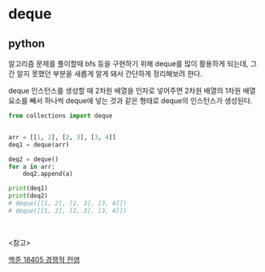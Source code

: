# deque

## python

알고리즘 문제를 풀이할때 bfs 등을 구현하기 위해 deque를 많이 활용하게 되는데, 그간 알지 못했던 부분을 새롭게 알게 돼서 간단하게 정리해보려 한다.

deque 인스턴스를 생성할 때 2차원 배열을 인자로 넣어주면 2차원 배열의 1차원 배열 요소를 빼서 하나씩 deque에 넣는 것과 같은 형태로 deque의 인스턴스가 생성된다.

```python
from collections import deque


arr = [[1, 2], [2, 3], [3, 4]]
deq1 = deque(arr)

deq2 = deque()
for a in arr:
    deq2.append(a)

print(deq1)
print(deq2)
# deque([[1, 2], [2, 3], [3, 4]])
# deque([[1, 2], [2, 3], [3, 4]])
```



<br>

<참고>

[백준 18405 경쟁적 전염](https://www.acmicpc.net/problem/18405)
